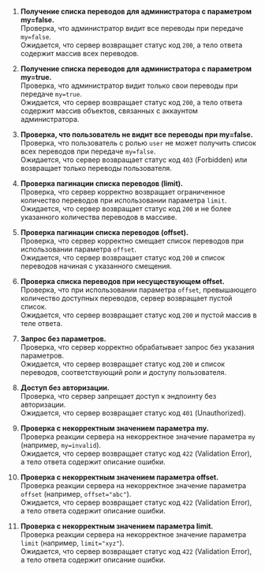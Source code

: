 1. **Получение списка переводов для администратора с параметром my=false.**  
   Проверка, что администратор видит все переводы при передаче `my=false`.  
   Ожидается, что сервер возвращает статус код `200`, а тело ответа содержит массив всех переводов.

2. **Получение списка переводов для администратора с параметром my=true.**  
   Проверка, что администратор видит только свои переводы при передаче `my=true`.  
   Ожидается, что сервер возвращает статус код `200`, а тело ответа содержит массив объектов, связанных с аккаунтом администратора.

3. **Проверка, что пользователь не видит все переводы при my=false.**  
   Проверка, что пользователь с ролью `user` не может получить список всех переводов при передаче `my=false`.  
   Ожидается, что сервер возвращает статус код `403` (Forbidden) или возвращает только переводы пользователя.

4. **Проверка пагинации списка переводов (limit).**  
   Проверка, что сервер корректно возвращает ограниченное количество переводов при использовании параметра `limit`.  
   Ожидается, что сервер возвращает статус код `200` и не более указанного количества переводов в массиве.

5. **Проверка пагинации списка переводов (offset).**  
   Проверка, что сервер корректно смещает список переводов при использовании параметра `offset`.  
   Ожидается, что сервер возвращает статус код `200` и список переводов начиная с указанного смещения.

6. **Проверка списка переводов при несуществующем offset.**  
   Проверка, что при использовании параметра `offset`, превышающего количество доступных переводов, сервер возвращает пустой список.  
   Ожидается, что сервер возвращает статус код `200` и пустой массив в теле ответа.

7. **Запрос без параметров.**  
   Проверка, что сервер корректно обрабатывает запрос без указания параметров.  
   Ожидается, что сервер возвращает статус код `200` и список переводов, соответствующий роли и доступу пользователя.

8. **Доступ без авторизации.**  
   Проверка, что сервер запрещает доступ к эндпоинту без авторизации.  
   Ожидается, что сервер возвращает статус код `401` (Unauthorized).

9. **Проверка с некорректным значением параметра my.**  
   Проверка реакции сервера на некорректное значение параметра `my` (например, `my=invalid`).  
   Ожидается, что сервер возвращает статус код `422` (Validation Error), а тело ответа содержит описание ошибки.

10. **Проверка с некорректным значением параметра offset.**  
    Проверка реакции сервера на некорректное значение параметра `offset` (например, `offset="abc"`).  
    Ожидается, что сервер возвращает статус код `422` (Validation Error), а тело ответа содержит описание ошибки.

11. **Проверка с некорректным значением параметра limit.**  
    Проверка реакции сервера на некорректное значение параметра `limit` (например, `limit="xyz"`).  
    Ожидается, что сервер возвращает статус код `422` (Validation Error), а тело ответа содержит описание ошибки.